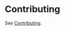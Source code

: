 # Contributing

See [Contributing](Packages/com.unity.cloud.gltfast/Documentation~/contributing.md).

